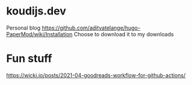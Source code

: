 # koudijs.dev
Personal blog
https://github.com/adityatelange/hugo-PaperMod/wiki/Installation
Choose to download it to my downloads

# Fun stuff
https://wicki.io/posts/2021-04-goodreads-workflow-for-github-actions/
